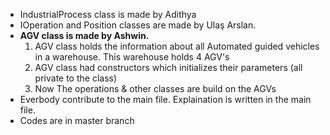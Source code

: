 - IndustrialProcess class is made by Adithya
- IOperation and Position classes are made by Ulaş Arslan.
- **AGV class is made by Ashwin.**
  1) AGV class holds the information about all Automated guided vehicles in a warehouse. This warehouse holds 4 AGV's
  2) AGV class had constructors which initializes their parameters (all private to the class)
  3) Now The operations & other classes are build on the AGVs
- Everbody contribute to the main file. Explaination is written in the main file.
- Codes are in master branch


